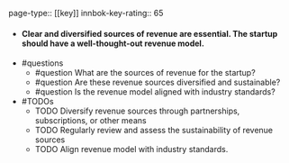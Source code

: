 page-type:: [[key]]
innbok-key-rating:: 65
- #### Clear and diversified sources of revenue are essential. The startup should have a well-thought-out revenue model.
- #questions
  - #question What are the sources of revenue for the startup?
  - #question Are these revenue sources diversified and sustainable?
  - #question Is the revenue model aligned with industry standards?
- #TODOs
  - TODO Diversify revenue sources through partnerships, subscriptions, or other means
  - TODO  Regularly review and assess the sustainability of revenue sources
  - TODO  Align revenue model with industry standards.



